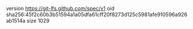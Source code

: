 version https://git-lfs.github.com/spec/v1
oid sha256:45f2c60b3b51594a1a05dfa61cff20f8273d125c5981afe910596a926ab1514a
size 1029
